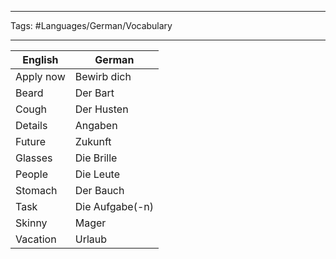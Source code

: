 ___
Tags: #Languages/German/Vocabulary 
___
English | German
------------ | ------------
Apply now | Bewirb dich
Beard | Der Bart
Cough | Der Husten
Details | Angaben
Future | Zukunft
Glasses | Die Brille
People | Die Leute
Stomach | Der Bauch
Task | Die Aufgabe(-n)
Skinny | Mager
Vacation | Urlaub
